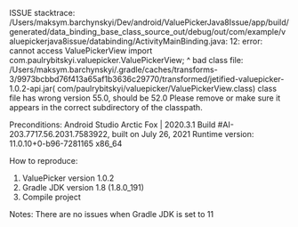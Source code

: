 ISSUE stacktrace:
/Users/maksym.barchynskyi/Dev/android/ValuePickerJava8Issue/app/build/generated/data_binding_base_class_source_out/debug/out/com/example/valuepickerjava8issue/databinding/ActivityMainBinding.java:
12: error: cannot access ValuePickerView import com.paulrybitskyi.valuepicker.ValuePickerView; ^ bad
class file:
/Users/maksym.barchynskyi/.gradle/caches/transforms-3/9973bcbbd76f413a65af1b3636c29770/transformed/jetified-valuepicker-1.0.2-api.jar(
com/paulrybitskyi/valuepicker/ValuePickerView.class)
class file has wrong version 55.0, should be 52.0 Please remove or make sure it appears in the
correct subdirectory of the classpath.

Preconditions:
Android Studio Arctic Fox | 2020.3.1 Build #AI-203.7717.56.2031.7583922, built on July 26, 2021
Runtime version: 11.0.10+0-b96-7281165 x86_64

How to reproduce:
1. ValuePicker version 1.0.2
2. Gradle JDK version 1.8 (1.8.0_191)
3. Compile project

Notes:
There are no issues when Gradle JDK is set to 11